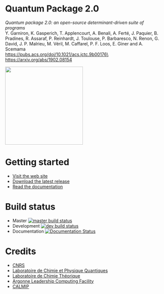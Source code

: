 # Quantum Package 2.0


*Quantum package 2.0: an open-source determinant-driven suite of programs*\
Y. Garniron, K. Gasperich, T. Applencourt, A. Benali, A. Ferté, J. Paquier, B. Pradines, R. Assaraf, P. Reinhardt, J. Toulouse, P. Barbaresco, N. Renon, G. David, J. P. Malrieu, M. Véril, M. Caffarel, P. F. Loos, E. Giner and A. Scemama\
https://pubs.acs.org/doi/10.1021/acs.jctc.9b00176\
https://arxiv.org/abs/1902.08154


<img src="https://raw.githubusercontent.com/QuantumPackage/qp2/master/data/qp2.png" width="250">

# Getting started

* [Visit the web site](https://quantumpackage.github.io/qp2)
* [Download the latest release](http://github.com/QuantumPackage/qp2/releases)
* [Read the documentation](https://quantum-package.readthedocs.io) 

# Build status

* Master [![master build status](https://travis-ci.org/QuantumPackage/qp2.svg?branch=master)](https://travis-ci.org/QuantumPackage/qp2)
* Development [![dev build status](https://travis-ci.org/QuantumPackage/qp2.svg?branch=dev)](https://travis-ci.org/QuantumPackage/qp2)
* Documentation [![Documentation Status](https://readthedocs.org/projects/quantum-package/badge/?version=master)](https://quantum-package.readthedocs.io/en/master/?badge=master)



# Credits

* [CNRS](http://www.cnrs.fr)
* [Laboratoire de Chimie et Physique Quantiques](http://lcpq.ups-tlse.fr)
* [Laboratoire de Chimie Théorique](http://www.lct.jussieu.fr)
* [Argonne  Leadership Computing  Facility](http://alcf.anl.gov)
* [CALMIP](https://www.calmip.univ-toulouse.fr)

